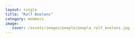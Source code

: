 ```yaml
---
layout: single
title: "Rolf Boelens"
category: members
image:
   cover: /assets/images/people/people_rolf_boelens.jpg
---
```



